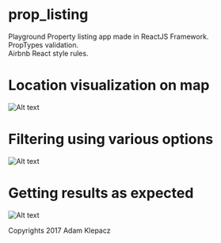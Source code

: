 # prop_listing
Playground Property listing app made in ReactJS Framework.</br>
PropTypes validation.</br>
Airbnb React style rules.</br>

# Location visualization on map </br>
![Alt text](https://image.ibb.co/fwWWZm/Zrzut_ekranu_2017_12_14_o_09_49_08.png)

# Filtering using various options
![Alt text](https://image.ibb.co/cTOdEm/Zrzut_ekranu_2017_12_14_o_09_49_27.png)

# Getting results as expected
![Alt text](https://image.ibb.co/nkhG0R/Zrzut_ekranu_2017_12_14_o_09_49_36.png)

Copyrights 2017 Adam Klepacz
